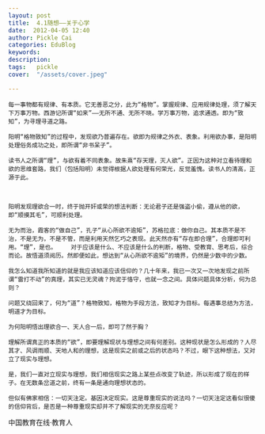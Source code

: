 ```yaml
---
layout: post  
title:  4.1随想——关于心学  
date:  2012-04-05 12:40  
author: Pickle Cai  
categories: EduBlog  
keywords: 
description:   
tags:	pickle   
cover:  "/assets/cover.jpeg"  

---  
```

    
    每一事物都有规律、有本质。它无善恶之分，此为“格物”。掌握规律、应用规律处理，须了解天下万事万物。西游记所谓“如来”——无所不通、无所不晓。学万事万物，追求通透。即为“致知”，为寻理寻道之路。

    阳明“格物致知”的过程中，发现欲乃普遍存在。欲即为规律之外衣、表象。利用欲办事，是阳明处理俗务成功之处，即所谓“非书呆子”。

    读书人之所谓“理”，与欲有着不同表象。故朱熹“存天理，灭人欲”。正因为这种对立看待理和欲的思维套路，我们（包括阳明）未觉得根据人欲处理有何荣光，反觉羞愧。读书人的清高，正源于此。



    阳明发现理欲合一时，终于抛开奸或荣的想法判断：无论君子还是强盗小偷，遵从他的欲，即“顺摸其毛”，可顺利处理。

    无为而治，霞客的“做自己”，孔子“从心所欲不逾矩”，苏格拉底：做你自己。其本质不是不治，不是无为，不是不管，而是利用天然乞巧之表现。此天然亦有“存在即合理”，合理即可利用。“理”，是也。    对于应该是什么、不应该是什么的判断，格物、受教育、思考后，综合而论。故悟道须阅历。然即便如此，想达到“从心所欲不逾矩”的境界，仍然是少数中的少数。

    我怎么知道我所知道的就是我应该知道应该信仰的？几十年来，我已一次又一次地发现之前所谓“雷打不动”的真理，其实已无灵魂？拘泥于恪守，也就一念之间。具体问题具体分析，何为总则？

    问题又绕回来了，何为“道”？格物致知，格物为手段方法，致知才为目标。每遇事总结为方法，明道才为目标。

    为何阳明悟出理欲合一、天人合一后，即可了然于胸？

    理解所谓真正的本质的“欲”，即要理解现状与理想之间有何差别。这种现状是怎么形成的？人尽其才、风调雨顺、天地人和的理想，这是现实之前或之后的状态吗？不过，眼下这种想法，又对立了现实与理想。

    是，我们一直对立现实与理想，我们相信现实之路上某些点改变了轨迹，所以形成了现在的样子。在无数条岔道之前，终有一条是通向理想状态的。

    但似有佛家相信：一切天注定。基因决定现实。这是尊重现实的说法吗？一切天注定这看似很傻的信仰背后，是否是一种尊重现实却并不了解现实的无奈反应呢？						

		    
 中国教育在线·教育人

